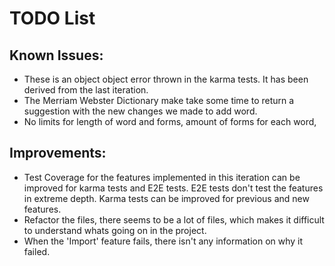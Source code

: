 # TODO List


## Known Issues:
* These is an object object error thrown in the karma tests. It has been derived from the last iteration.
* The Merriam Webster Dictionary make take some time to return a suggestion with the new changes we made to add word.
* No limits for length of word and forms, amount of forms for each word, 


## Improvements:
* Test Coverage for the features implemented in this iteration can be improved for karma tests and E2E tests. E2E tests don't test the features in extreme depth. Karma tests can be improved for previous and new features.
* Refactor the files, there seems to be a lot of files, which makes it difficult to understand whats going on in the project.
* When the 'Import' feature fails, there isn't any information on why it failed.

